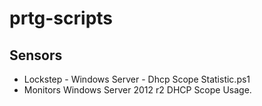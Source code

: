 # prtg-scripts

## Sensors
* Lockstep - Windows Server - Dhcp Scope Statistic.ps1
 * Monitors Windows Server 2012 r2 DHCP Scope Usage.
